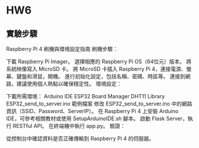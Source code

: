 # HW6

## 實驗步驟
Raspberry Pi 4 刷機與環境設定指南
刷機步驟：

下載 Raspberry Pi Imager。
選擇相應的 Raspberry Pi OS（64位元）版本。
將系統映像寫入 MicroSD 卡。
將 MicroSD 卡插入 Raspberry Pi 4，連接電源、螢幕、鍵盤和滑鼠，開機。
進行初始化設定，包括名稱、密碼、時區等。
連接到網路，建議使用個人熱點以確保穩定性。
環境設定：

下載所需環境：
Arduino IDE
ESP32 Board Manager
DHT11 Library
ESP32_send_to_server.ino 範例檔案
修改 ESP32_send_to_server.ino 中的網路資訊（SSID、Password、ServerIP）。
在 Raspberry Pi 4 上安裝 Arduino IDE，可參考相關教材或使用 SetupArduinoIDE.sh 腳本。
啟動 Flask Server，執行 RESTful API。
在終端機中執行 app.py。
驗證：

從控制台中確認資料是否正確傳輸到 Raspberry Pi 4 的伺服器。
